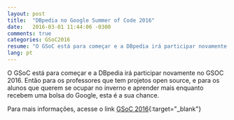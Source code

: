 ```yaml
---
layout: post
title:  "DBpedia no Google Summer of Code 2016"
date:   2016-03-01 11:44:06 -0300
comments: true
categories: GSoC2016
resume: "O GSoC está para começar e a DBpedia irá participar novamente no GSOC 2016. Então para os professores [...]"
lang: pt
---
```

O GSoC está para começar e a DBpedia irá participar novamente no GSOC 2016. Então para os professores que tem projetos open source, e para os alunos que querem se ocupar no inverno e aprender mais enquanto recebem uma bolsa do Google, esta é a sua chance.

Para mais informações, acesse o link [GSoC 2016](http://wiki.dbpedia.org/gsoc2016){:target="_blank"}

